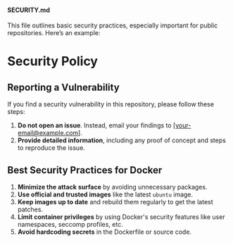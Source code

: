 
#### SECURITY.md

This file outlines basic security practices, especially important for public repositories. Here’s an example:

# Security Policy

## Reporting a Vulnerability

If you find a security vulnerability in this repository, please follow these steps:

1. **Do not open an issue**. Instead, email your findings to [your-email@example.com].
2. **Provide detailed information**, including any proof of concept and steps to reproduce the issue.

## Best Security Practices for Docker

1. **Minimize the attack surface** by avoiding unnecessary packages.
2. **Use official and trusted images** like the latest `ubuntu` image.
3. **Keep images up to date** and rebuild them regularly to get the latest patches.
4. **Limit container privileges** by using Docker's security features like user namespaces, seccomp profiles, etc.
5. **Avoid hardcoding secrets** in the Dockerfile or source code.

